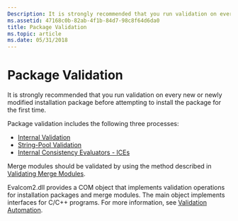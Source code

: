 ```yaml
---
Description: It is strongly recommended that you run validation on every new or newly modified installation package before attempting to install the package for the first time.
ms.assetid: 47168c0b-82ab-4f1b-84d7-98c8f64d6da0
title: Package Validation
ms.topic: article
ms.date: 05/31/2018
---
```


# Package Validation

It is strongly recommended that you run validation on every new or newly modified installation package before attempting to install the package for the first time.

Package validation includes the following three processes:

-   [Internal Validation](internal-validation.md)
-   [String-Pool Validation](string-pool-validation.md)
-   [Internal Consistency Evaluators - ICEs](internal-consistency-evaluators-ices.md)

Merge modules should be validated by using the method described in [Validating Merge Modules](validating-merge-modules.md).

Evalcom2.dll provides a COM object that implements validation operations for installation packages and merge modules. The main object implements interfaces for C/C++ programs. For more information, see [Validation Automation](validation-automation.md).

 

 



